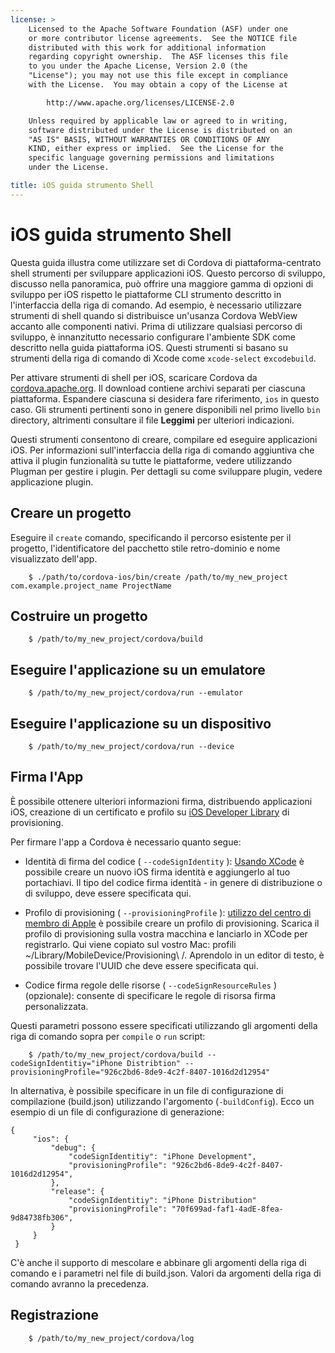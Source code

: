 ```yaml
---
license: >
    Licensed to the Apache Software Foundation (ASF) under one
    or more contributor license agreements.  See the NOTICE file
    distributed with this work for additional information
    regarding copyright ownership.  The ASF licenses this file
    to you under the Apache License, Version 2.0 (the
    "License"); you may not use this file except in compliance
    with the License.  You may obtain a copy of the License at

        http://www.apache.org/licenses/LICENSE-2.0

    Unless required by applicable law or agreed to in writing,
    software distributed under the License is distributed on an
    "AS IS" BASIS, WITHOUT WARRANTIES OR CONDITIONS OF ANY
    KIND, either express or implied.  See the License for the
    specific language governing permissions and limitations
    under the License.

title: iOS guida strumento Shell
---
```


# iOS guida strumento Shell

Questa guida illustra come utilizzare set di Cordova di piattaforma-centrato shell strumenti per sviluppare applicazioni iOS. Questo percorso di sviluppo, discusso nella panoramica, può offrire una maggiore gamma di opzioni di sviluppo per iOS rispetto le piattaforme CLI strumento descritto in l'interfaccia della riga di comando. Ad esempio, è necessario utilizzare strumenti di shell quando si distribuisce un'usanza Cordova WebView accanto alle componenti nativi. Prima di utilizzare qualsiasi percorso di sviluppo, è innanzitutto necessario configurare l'ambiente SDK come descritto nella guida piattaforma iOS. Questi strumenti si basano su strumenti della riga di comando di Xcode come `xcode-select` e`xcodebuild`.

Per attivare strumenti di shell per iOS, scaricare Cordova da [cordova.apache.org][1]. Il download contiene archivi separati per ciascuna piattaforma. Espandere ciascuna si desidera fare riferimento, `ios` in questo caso. Gli strumenti pertinenti sono in genere disponibili nel primo livello `bin` directory, altrimenti consultare il file **Leggimi** per ulteriori indicazioni.

 [1]: http://cordova.apache.org

Questi strumenti consentono di creare, compilare ed eseguire applicazioni iOS. Per informazioni sull'interfaccia della riga di comando aggiuntiva che attiva il plugin funzionalità su tutte le piattaforme, vedere utilizzando Plugman per gestire i plugin. Per dettagli su come sviluppare plugin, vedere applicazione plugin.

## Creare un progetto

Eseguire il `create` comando, specificando il percorso esistente per il progetto, l'identificatore del pacchetto stile retro-dominio e nome visualizzato dell'app.

        $ ./path/to/cordova-ios/bin/create /path/to/my_new_project com.example.project_name ProjectName
    

## Costruire un progetto

        $ /path/to/my_new_project/cordova/build
    

## Eseguire l'applicazione su un emulatore

        $ /path/to/my_new_project/cordova/run --emulator
    

## Eseguire l'applicazione su un dispositivo

        $ /path/to/my_new_project/cordova/run --device
    

## Firma l'App

È possibile ottenere ulteriori informazioni firma, distribuendo applicazioni iOS, creazione di un certificato e profilo su [iOS Developer Library][2] di provisioning.

 [2]: https://developer.apple.com/library/ios/documentation/IDEs/Conceptual/AppDistributionGuide/ConfiguringYourApp/ConfiguringYourApp.html

Per firmare l'app a Cordova è necessario quanto segue:

*   Identità di firma del codice ( `--codeSignIdentity` ): [Usando XCode][3] è possibile creare un nuovo iOS firma identità e aggiungerlo al tuo portachiavi. Il tipo del codice firma identità - in genere di distribuzione o di sviluppo, deve essere specificata qui.

*   Profilo di provisioning ( `--provisioningProfile` ): [utilizzo del centro di membro di Apple][4] è possibile creare un profilo di provisioning. Scarica il profilo di provisioning sulla vostra macchina e lanciarlo in XCode per registrarlo. Qui viene copiato sul vostro Mac: profili ~/Library/MobileDevice/Provisioning\ /. Aprendolo in un editor di testo, è possibile trovare l'UUID che deve essere specificata qui.

*   Codice firma regole delle risorse ( `--codeSignResourceRules` ) (opzionale): consente di specificare le regole di risorsa firma personalizzata.

 [3]: https://developer.apple.com/library/ios/documentation/IDEs/Conceptual/AppDistributionGuide/MaintainingCertificates/MaintainingCertificates.html#//apple_ref/doc/uid/TP40012582-CH31-SW6
 [4]: https://developer.apple.com/library/ios/documentation/IDEs/Conceptual/AppDistributionGuide/MaintainingProfiles/MaintainingProfiles.html#//apple_ref/doc/uid/TP40012582-CH30-SW61

Questi parametri possono essere specificati utilizzando gli argomenti della riga di comando sopra per `compile` o `run` script:

        $ /path/to/my_new_project/cordova/build --codeSignIdentitiy="iPhone Distribtion" --provisioningProfile="926c2bd6-8de9-4c2f-8407-1016d2d12954" 
    

In alternativa, è possibile specificare in un file di configurazione di compilazione (build.json) utilizzando l'argomento (`-buildConfig`). Ecco un esempio di un file di configurazione di generazione:

    {
         "ios": {
             "debug": {
                 "codeSignIdentitiy": "iPhone Development",
                 "provisioningProfile": "926c2bd6-8de9-4c2f-8407-1016d2d12954",
             },
             "release": {
                 "codeSignIdentitiy": "iPhone Distribution"
                 "provisioningProfile": "70f699ad-faf1-4adE-8fea-9d84738fb306",
             }
         }
     }
    

C'è anche il supporto di mescolare e abbinare gli argomenti della riga di comando e i parametri nel file di build.json. Valori da argomenti della riga di comando avranno la precedenza.

## Registrazione

        $ /path/to/my_new_project/cordova/log